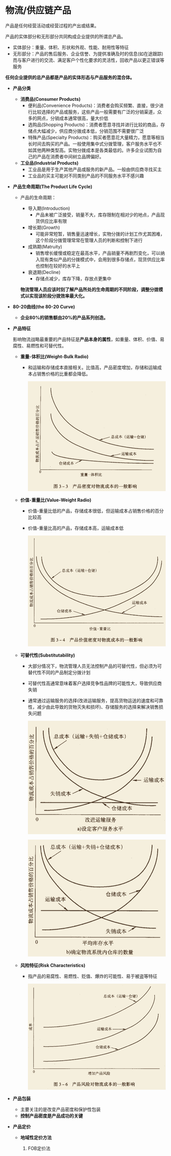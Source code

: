 # 物流/供应链产品

产品是任何经营活动或经营过程的产出或结果。

产品的实体部分和无形部分共同构成企业提供的所谓总产品。

- 实体部分：重量、体积、形状和外观、性能、耐用性等特征
- 无形部分：产品的售后服务、企业信誉、为提供准确及时的信息(如在途跟踪)而与客户进行的交流、满足客户个性化要求的灵活性，回收产品以更正错误等服务

**任何企业提供的总产品都是产品的实体形态与产品服务的混合体。**

- **产品分类**

  - **消费品(Consumer Products)**
    - 便利品(Convenience Products)：消费者会购买频繁、直接，很少进行比较选择的产品或服务，这些产品一般需要有广泛的分销渠道，众多的网点，分销成本通常很高，量大价低
    - 选购品(Shopping Products)：消费者愿意寻找并进行比较的商品，存储点大幅减少，供应商分拨成本低，分销范围不需要很广泛
    - 特殊产品(Specialty Products)：购买者愿意花大量精力，愿意等相当长时间去购买的产品。一般使用集中式分拨管理，客户服务水平也不如其他两种类型高。实物分拨成本是各类最低的。许多企业试图为自己的产品在消费者中间树立品牌偏好。
  - **工业品(Industrial Products)**
    - 工业品是用于生产其他产品或服务的新产品。一般由供应商寻找买主
    - 工业品的买主可能对不同类别产品的不同服务水平不感兴趣

- **产品生命周期(The Product Life Cycle)**

  - 产品的生命周期：

    - 导入期(Introduction)
      - 产品未被广泛接受，销量不大，库存限制在相对少的地点，产品现货供应比率有限
    - 增长期(Growth)
      - 可能非常短暂，销售量迅速增长，实物分拨的计划工作尤其困难，这个阶段分拨管理常常在管理人员的判断和控制下进行
    - 成熟期(Matruity)
      - 销售增长缓慢或稳定在最高水平，产品销量不再剧烈变化，可以纳入现有类似产品的分拨模式中，会用到很多存储点，现货供应比率也控制在较好的水平上
    - 衰退期(Decline)
      - 存储点减少，库存下降，存放点更集中

    **物流管理人员应该时刻了解产品所处的生命周期的不同阶段，调整分拨模式以实现该阶段分拨效率最大化。**

- **80-20曲线(the 80-20 Curve)**

  - **企业80%的销售额由20%的产品系列创造。**

    

- **产品特征**

  影响物流战略最重要的产品特征是**产品本身的属性**，如重量、体积、价值、易腐性、易燃性和可替代性。

  - **重量-体积比(Weight-Bulk Radio)**

    - 和运输和存储成本直接相关。比值高，产品密度增加，存储和运输成本占销售价格的比重都会降低。

      ![image-20190512212120223](assets/image-20190512212120223.png)

      

  - **价值-重量比(Value-Weight Radio)**

    - 价值-重量比低的产品，存储成本很低，但运输成本占销售价格的百分比较高

    - 价值-重量比高的产品，存储成本高，运输成本低

      ![image-20190512212135103](assets/image-20190512212135103.png)

      

  - **可替代性(Substitutability)**

    - 大部分情况下，物流管理人员无法控制产品的可替代性，但必须为可替代性不同的产品制定分拨计划

    - 可替代性高通常意味着客户选择竞争性品牌的可能性大，导致供应商失销

    - 通常通过运输服务的选择(改进运输服务，提高货物运送的速度和可靠性，减少由此导致的货物灭失和损坏)、存储服务的选择来解决销售损失问题

      ![image-20190512212739491](assets/image-20190512212739491.png)

      ![image-20190512212752660](assets/image-20190512212752660.png)

      

  - **风险特征(Risk Characteristics)**

    - 指产品的易腐性、易燃性、贬值、爆炸的可能性、易于被盗等特征

      ![image-20190512213037972](assets/image-20190512213037972.png)

      

- **产品包装**

  - 主要关注的是改变产品密度和保护性包装
  - **控制产品密度是产品成功的关键**

- **产品定价**

  - **地域性定价方法**

    1. FOB定价法

       